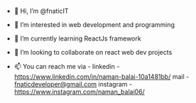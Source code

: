 - 👋 Hi, I’m @fnaticIT

- 👀 I’m interested in web development and programming

- 🌱 I’m currently learning ReactJs framework

- 💞️ I’m looking to collaborate on react web dev projects

- 📫 You can reach me via  - linkedin - https://www.linkedin.com/in/naman-balai-10a1481bb/
                              mail - fnaticdeveloper@gmail.com
                              instagram - https://www.instagram.com/naman_balai06/

<!---
fnaticIT/fnaticIT is a ✨ special ✨ repository because its `README.md` (this file) appears on your GitHub profile.
You can click the Preview link to take a look at your changes.
--->
